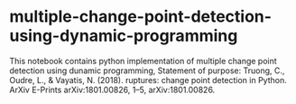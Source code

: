 # multiple-change-point-detection-using-dynamic-programming
This notebook contains python implementation of multiple change point detection using dunamic programming,
Statement of purpose: Truong, C., Oudre, L., & Vayatis, N. (2018). ruptures: change point detection in Python. ArXiv E-Prints arXiv:1801.00826, 1–5, arXiv:1801.00826.
